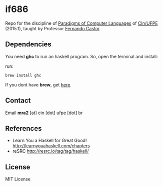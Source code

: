 # if686

Repo for the discipline of [Paradigms of Computer Languages] of [CIn/UFPE] (2015.1), taught by Professor [Fernando Castor].

## Dependencies

You need __ghc__ to run an haskell program. So, open the terminal and install:

run:
```
brew install ghc
```

If you dont have __brew__, get [here](http://brew.sh).

## Contact

Email **mra2** [at] cin [dot] ufpe [dot] br

## References

* Learn You a Haskell for Great Good! http://learnyouahaskell.com/chapters
* reSRC http://resrc.io/tag/tag/haskell/

## License

MIT License

[Paradigms of Computer Languages]: http://cin.ufpe.br/~if686/
[CIn/UFPE]: http://www2.cin.ufpe.br/site/index.php
[Fernando Castor]: https://sites.google.com/a/cin.ufpe.br/castor/